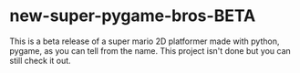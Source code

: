 # new-super-pygame-bros-BETA
This is a beta release of a super mario 2D platformer made with python, pygame, as you can tell from the name. This project isn't done but you can still check it out.
